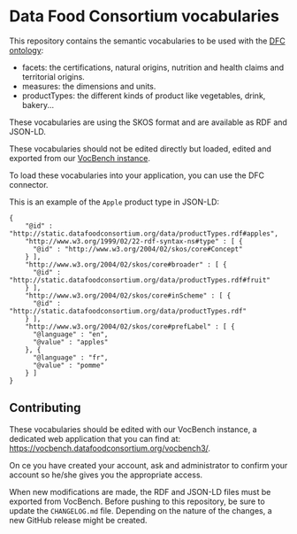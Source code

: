 # Data Food Consortium vocabularies

This repository contains the semantic vocabularies to be used with the [DFC ontology](https://github.com/datafoodconsortium/ontology):
   - facets: the certifications, natural origins, nutrition and health claims and territorial origins.
   - measures: the dimensions and units.
   - productTypes: the different kinds of product like vegetables, drink, bakery...

These vocabularies are using the SKOS format and are available as RDF and JSON-LD.

These vocabularies should not be edited directly but loaded, edited and exported from our [VocBench instance](https://vocbench.datafoodconsortium.org/vocbench3/).

To load these vocabularies into your application, you can use the DFC connector.

This is an example of the `Apple` product type in JSON-LD:
```
{
    "@id" : "http://static.datafoodconsortium.org/data/productTypes.rdf#apples",
    "http://www.w3.org/1999/02/22-rdf-syntax-ns#type" : [ {
      "@id" : "http://www.w3.org/2004/02/skos/core#Concept"
    } ],
    "http://www.w3.org/2004/02/skos/core#broader" : [ {
      "@id" : "http://static.datafoodconsortium.org/data/productTypes.rdf#fruit"
    } ],
    "http://www.w3.org/2004/02/skos/core#inScheme" : [ {
      "@id" : "http://static.datafoodconsortium.org/data/productTypes.rdf"
    } ],
    "http://www.w3.org/2004/02/skos/core#prefLabel" : [ {
      "@language" : "en",
      "@value" : "apples"
    }, {
      "@language" : "fr",
      "@value" : "pomme"
    } ]
}
```

## Contributing

These vocabularies should be edited with our VocBench instance, a dedicated web application that you can find at: https://vocbench.datafoodconsortium.org/vocbench3/.

On ce you have created your account, ask and administrator to confirm your account so he/she gives you the appropriate access.

When new modifications are made, the RDF and JSON-LD files must be exported from VocBench. Before pushing to this repository, be sure to update the `CHANGELOG.md` file. Depending on the nature of the changes, a new GitHub release might be created.